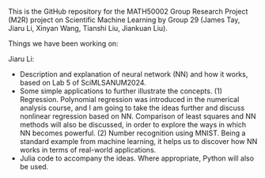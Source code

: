 This is the GitHub repository for the MATH50002 Group Research Project (M2R) project on Scientific Machine Learning by Group 29 (James Tay, Jiaru Li, Xinyan Wang, Tianshi Liu, Jiankuan Liu).

Things we have been working on:

Jiaru Li:
- Description and explanation of neural network (NN) and how it works, based on Lab 5 of SciMLSANUM2024.
- Some simple applications to further illustrate the concepts.
  (1) Regression. Polynomial regression was introduced in the numerical analysis course, and I am going to take the ideas further and discuss nonlinear regression based on NN. Comparison of least squares and NN methods will also be discussed, in order to explore the ways in which NN becomes powerful.
  (2) Number recognition using MNIST. Being a standard example from machine learning, it helps us to discover how NN works in terms of real-world applications.
- Julia code to accompany the ideas. Where appropriate, Python will also be used.
